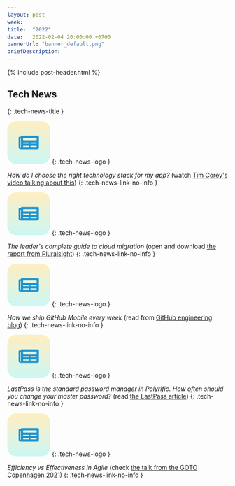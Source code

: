 ```yaml
---
layout: post
week: 
title:  "2022"
date:   2022-02-04 20:00:00 +0700
bannerUrl: "banner_default.png"
briefDescription: 
---
```


{% include post-header.html %}

## Tech News
{: .tech-news-title }

![memo](/assets/images/tech-news.svg)
{: .tech-news-logo }

*How do I choose the right technology stack for my app?* (watch [Tim Corey's video talking about this](https://youtu.be/VpdHElXBXGQ))
{: .tech-news-link-no-info }

![memo](/assets/images/tech-news.svg)
{: .tech-news-logo }

*The leader's complete guide to cloud migration* (open and download [the report from Pluralsight](https://www.pluralsight.com/blog/leaders-complete-guide-cloud-migration))
{: .tech-news-link-no-info }

![memo](/assets/images/tech-news.svg)
{: .tech-news-logo }

*How we ship GitHub Mobile every week* (read from [GitHub engineering blog](https://github.blog/2022-01-12-how-we-ship-github-mobile-every-week/))
{: .tech-news-link-no-info }

![memo](/assets/images/tech-news.svg)
{: .tech-news-logo }

*LastPass is the standard password manager in Polyrific. How often should you change your master password?* (read [the LastPass article](https://blog.lastpass.com/2022/01/how-often-should-you-change-your-master-password/))
{: .tech-news-link-no-info }

![memo](/assets/images/tech-news.svg)
{: .tech-news-logo }

*Efficiency vs Effectiveness in Agile* (check [the talk from the GOTO Copenhagen 2021](https://gotopia.tech/articles/efficiency-vs-effectiveness-in-agile))
{: .tech-news-link-no-info }
